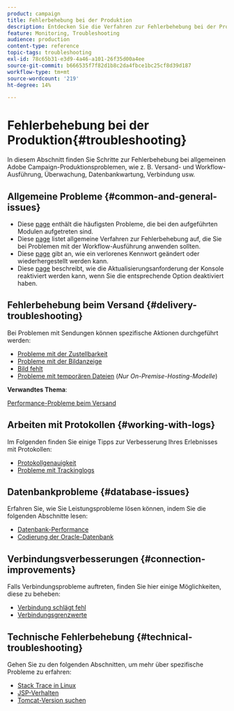 ```yaml
---
product: campaign
title: Fehlerbehebung bei der Produktion
description: Entdecken Sie die Verfahren zur Fehlerbehebung bei der Produktion in Bezug auf die Konfiguration, Überwachung, Aktualisierung, Datenverarbeitung und Datenbankwartung in Adobe Campaign.
feature: Monitoring, Troubleshooting
audience: production
content-type: reference
topic-tags: troubleshooting
exl-id: 78c65b31-e3d9-4a46-a101-26f35d00a4ee
source-git-commit: b666535f7f82d1b8c2da4fbce1bc25cf8d39d187
workflow-type: tm+mt
source-wordcount: '219'
ht-degree: 14%

---
```


# Fehlerbehebung bei der Produktion{#troubleshooting}



In diesem Abschnitt finden Sie Schritte zur Fehlerbehebung bei allgemeinen Adobe Campaign-Produktionsproblemen, wie z. B. Versand- und Workflow-Ausführung, Überwachung, Datenbankwartung, Verbindung usw.

## Allgemeine Probleme {#common-and-general-issues}

* Diese [page](../../production/using/modules-and-frequent-issues.md) enthält die häufigsten Probleme, die bei den aufgeführten Modulen aufgetreten sind.
* Diese [page](../../production/using/workflow-execution.md) listet allgemeine Verfahren zur Fehlerbehebung auf, die Sie bei Problemen mit der Workflow-Ausführung anwenden sollten.
* Diese [page](../../production/using/lost-password.md) gibt an, wie ein verlorenes Kennwort geändert oder wiederhergestellt werden kann.
* Diese [page](../../production/using/console-update.md) beschreibt, wie die Aktualisierungsanforderung der Konsole reaktiviert werden kann, wenn Sie die entsprechende Option deaktiviert haben.

## Fehlerbehebung beim Versand {#delivery-troubleshooting}

Bei Problemen mit Sendungen können spezifische Aktionen durchgeführt werden:
* [Probleme mit der Zustellbarkeit](../../production/using/performance-and-throughput-issues.md#deliverability_issues)
* [Probleme mit der Bildanzeige](../../production/using/image-display-issues.md)
* [Bild fehlt](../../production/using/images-missing.md)
* [Probleme mit temporären Dateien](../../production/using/temporary-files.md) (*Nur On-Premise-Hosting-Modelle*)

**Verwandtes Thema**:

[Performance-Probleme beim Versand](../../delivery/using/delivery-performances.md)

## Arbeiten mit Protokollen {#working-with-logs}

Im Folgenden finden Sie einige Tipps zur Verbesserung Ihres Erlebnisses mit Protokollen:

* [Protokollgenauigkeit](../../production/using/log-precision.md)
* [Probleme mit Trackinglogs](../../production/using/tracking-logs-issues.md)

## Datenbankprobleme {#database-issues}

Erfahren Sie, wie Sie Leistungsprobleme lösen können, indem Sie die folgenden Abschnitte lesen:

* [Datenbank-Performance](../../production/using/database-performances.md)
* [Codierung der Oracle-Datenbank](../../production/using/encoding-of-the-oracle-database.md)

## Verbindungsverbesserungen {#connection-improvements}

Falls Verbindungsprobleme auftreten, finden Sie hier einige Möglichkeiten, diese zu beheben:

* [Verbindung schlägt fehl](../../production/using/failure-to-connect.md)
* [Verbindungsgrenzwerte](../../production/using/connection-thresholds.md)

## Technische Fehlerbehebung {#technical-troubleshooting}

Gehen Sie zu den folgenden Abschnitten, um mehr über spezifische Probleme zu erfahren:

* [Stack Trace in Linux](../../production/using/stack-trace-in-linux.md)
* [JSP-Verhalten](../../production/using/jsp-behavior.md)
* [Tomcat-Version suchen](../../production/using/locate-tomcat-version.md)
